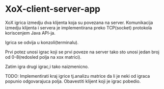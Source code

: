 # XoX-client-server-app

XoX igrica izmedju dva klijenta koja su povezana na server.
Komunikacija izmedju klijenta i servera je implementirana preko TCP(socket) protokola koriscenjem Java API-ja.

Igrica se odvija u konzoli(terminalu).

Prvi potez unosi igrac koji se prvi poveze na server tako sto unosi jedan broj od 0-8(redosled polja na xox matrici).

Zatim igra drugi igrac,i tako naizmenicno.

TODO:
Implementirati kraj igrice tj.analizu matrice da li je neki od igraca popunio odgovarajuca polja.
Obavestiti klijent koji je igrac pobedio.
